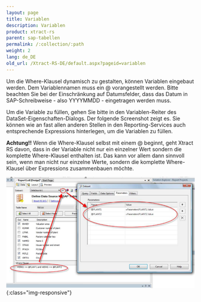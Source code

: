 ```yaml
---
layout: page
title: Variablen
description: Variablen
product: xtract-rs
parent: sap-tabellen
permalink: /:collection/:path
weight: 2
lang: de_DE
old_url: /Xtract-RS-DE/default.aspx?pageid=variablen
---
```


Um die Where-Klausel dynamisch zu gestalten, können Variablen eingebaut werden. Dem Variablennamen muss ein @ vorangestellt werden. Bitte beachten Sie bei der Einschränkung auf Datumsfelder, dass das Datum in SAP-Schreibweise - also YYYYMMDD - eingetragen werden muss.

Um die Variable zu füllen, gehen Sie bitte in den Variablen-Reiter des DataSet-Eigenschaften-Dialogs. Der folgende Screenshot zeigt es. Sie können wie an fast allen anderen Stellen in den Reporting-Services auch entsprechende Expressions hinterlegen, um die Variablen zu füllen.

**Achtung!!** Wenn die Where-Klausel selbst mit einem @ beginnt, geht Xtract RS davon, dass in der Variable nicht nur ein einzelner Wert sondern die komplette Where-Klausel enthalten ist. Das kann vor allem dann sinnvoll sein, wenn man nicht nur einzelne Werte, sondern die komplette Where-Klausel über Expressions zusammenbauen möchte.

![Variables](/img/content/Variables.png){:class="img-responsive"}
